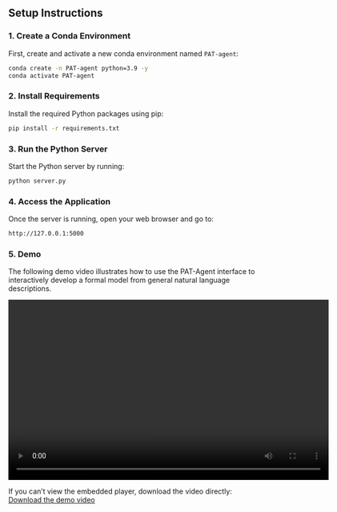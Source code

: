 ## Setup Instructions

### 1. Create a Conda Environment

First, create and activate a new conda environment named `PAT-agent`:

```bash
conda create -n PAT-agent python=3.9 -y
conda activate PAT-agent
```

### 2.  Install Requirements
Install the required Python packages using pip:
```bash
pip install -r requirements.txt
```
### 3. Run the Python Server
Start the Python server by running:
```bash
python server.py
```
### 4. Access the Application
Once the server is running, open your web browser and go to:
```bash
http://127.0.0.1:5000
```

### 5. Demo
The following demo video illustrates how to use the PAT-Agent interface to interactively develop a formal model from general natural language descriptions.

<video width="640" height="360" controls>
  <source src="../demo.mp4" type="video/mp4">
  Your browser does not support the video tag.
</video>

If you can’t view the embedded player, download the video directly:
[Download the demo video](../demo.mp4)